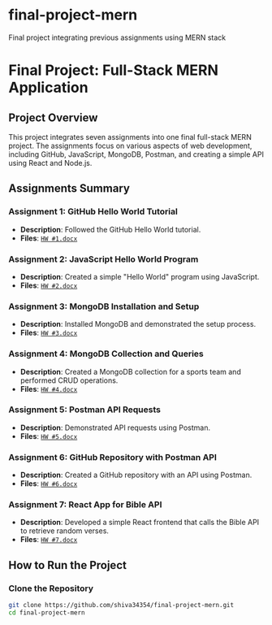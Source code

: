 # final-project-mern
Final project integrating previous assignments using MERN stack
# Final Project: Full-Stack MERN Application

## Project Overview
This project integrates seven assignments into one final full-stack MERN project. The assignments focus on various aspects of web development, including GitHub, JavaScript, MongoDB, Postman, and creating a simple API using React and Node.js.

## Assignments Summary

### Assignment 1: GitHub Hello World Tutorial
- **Description**: Followed the GitHub Hello World tutorial.
- **Files**: [`HW #1.docx`](./HW%20%231.docx)

### Assignment 2: JavaScript Hello World Program
- **Description**: Created a simple "Hello World" program using JavaScript.
- **Files**: [`HW #2.docx`](./HW%20%232.docx)

### Assignment 3: MongoDB Installation and Setup
- **Description**: Installed MongoDB and demonstrated the setup process.
- **Files**: [`HW #3.docx`](./HW%20%233.docx)

### Assignment 4: MongoDB Collection and Queries
- **Description**: Created a MongoDB collection for a sports team and performed CRUD operations.
- **Files**: [`HW #4.docx`](./HW%20%234.docx)

### Assignment 5: Postman API Requests
- **Description**: Demonstrated API requests using Postman.
- **Files**: [`HW #5.docx`](./HW%20%235.docx)

### Assignment 6: GitHub Repository with Postman API
- **Description**: Created a GitHub repository with an API using Postman.
- **Files**: [`HW #6.docx`](./HW%20%236.docx)

### Assignment 7: React App for Bible API
- **Description**: Developed a simple React frontend that calls the Bible API to retrieve random verses.
- **Files**: [`HW #7.docx`](./HW%20%237.docx)

## How to Run the Project

### Clone the Repository
```bash
git clone https://github.com/shiva34354/final-project-mern.git
cd final-project-mern
